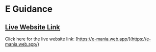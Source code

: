 # E Guidance

## [ Live Website Link](https://e-mania.web.app/)

Click here for the live website link: [https://e-mania.web.app/](https://e-mania.web.app/)
